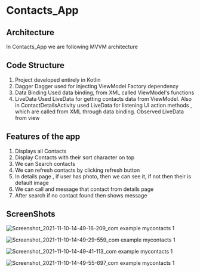 # Contacts_App

## Architecture
In Contacts_App we are following MVVM architecture

## Code Structure
1) Project developed entirely in Kotlin
2) Dagger
    Dagger used for injecting ViewModel Factory dependency
3) Data Binding
    Used data binding, from XML called ViewModel's functions
4) LiveData
    Used LiveData for getting contacts data from ViewModel.
    Also in ContactDetailsActivity used LiveData for listening UI action methods ,
    which are called from XML through data binding.
    Observed LiveData from view

## Features of the app
1) Displays all Contacts
2) Display Contacts with their sort character on top
3) We can Search contacts
4) We can refresh contacts by clicking refresh button
5) In details page , if user has photo, then we can see it, if not then their is default image
6) We can call and message that contact from details page
7) After search if no contact found then shows message

## ScreenShots
![Screenshot_2021-11-10-14-49-16-209_com example mycontacts 1](https://user-images.githubusercontent.com/39364582/141089452-72627755-cd2d-4cef-b576-31ef7283f9b8.jpg)

![Screenshot_2021-11-10-14-49-29-559_com example mycontacts 1](https://user-images.githubusercontent.com/39364582/141089544-04c7c8c5-ece4-45a2-b310-b35ccb6c0c2c.jpg)

![Screenshot_2021-11-10-14-49-41-113_com example mycontacts 1](https://user-images.githubusercontent.com/39364582/141089647-aa7a656c-3da1-4894-846a-b86c8c540d5c.jpg)

![Screenshot_2021-11-10-14-49-55-697_com example mycontacts 1](https://user-images.githubusercontent.com/39364582/141089719-25ad32c9-380a-4f63-8a44-3c1d452939aa.jpg)
